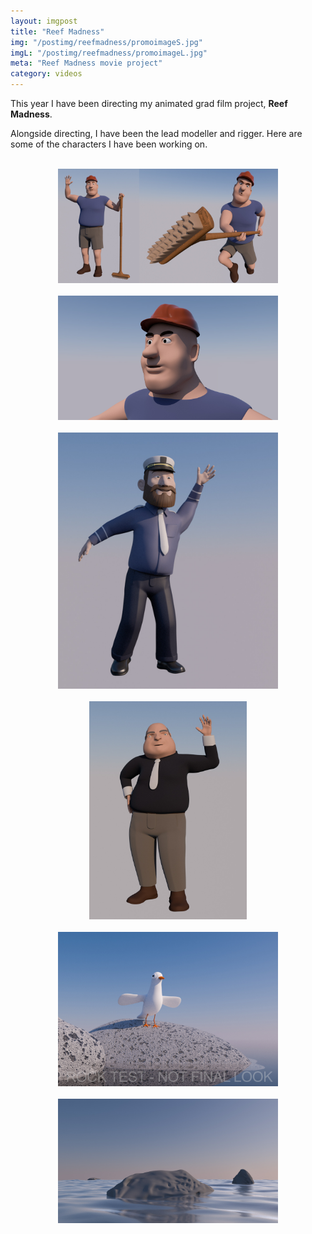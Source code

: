 ```yaml
---
layout: imgpost
title: "Reef Madness"
img: "/postimg/reefmadness/promoimageS.jpg"
imgL: "/postimg/reefmadness/promoimageL.jpg"
meta: "Reef Madness movie project"
category: videos
---
```


<div class="WideTextBox">
<p>This year I have been directing my animated grad film project, <strong>Reef Madness</strong>.</p>
<p>Alongside directing, I have been the lead modeller and rigger. Here are some of the characters I have been working on.</p><br>
<div style="text-align:center;">
<img style="max-width:70%;" src="/postimg/reefmadness/broom.jpg"><br><br>
<img style="max-width:70%;" src="/postimg/reefmadness/Worker_CU.jpg"><br><br>
<img style="max-width:70%;" src="/postimg/reefmadness/captain.jpg"><br><br>
<img style="max-width:50%;" src="/postimg/reefmadness/CEO.jpg"><br><br>
<img style="max-width:70%;" src="/postimg/reefmadness/rocks-test.jpg"><br><br>
<img style="max-width:70%;" src="/postimg/reefmadness/rocks.jpg"><br>

</div>
</div>
